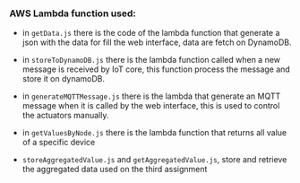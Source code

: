 ### AWS Lambda function used:
- in `getData.js` there is the code of the lambda function that generate a json with the data
for fill the web interface, data are fetch on DynamoDB.
  
- in `storeToDynamoDB.js` there is the lambda function called when a new message is received by
IoT core, this function process the message and store it on dynamoDB.
  
- in `generateMQTTMessage.js` there is the lambda that generate an MQTT message when it is called
by the web interface, this is used to control the actuators manually.
  
- in `getValuesByNode.js` there is the lambda function that returns all value of a specific device

- `storeAggregatedValue.js` and `getAggregatedValue.js`, store and retrieve the aggregated data used on
  the third assignment